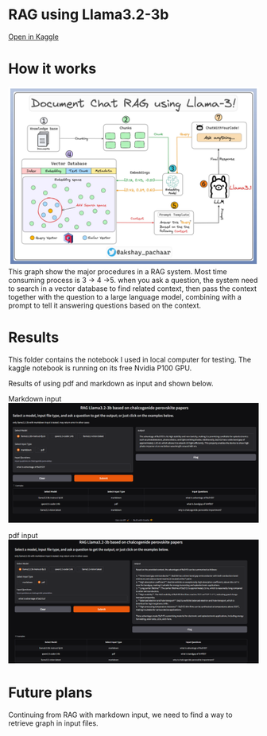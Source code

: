 # RAG using Llama3.2-3b

[Open in Kaggle](https://www.kaggle.com/code/haoleihui/cp-rag-llms)
# How it works

[![theory](RAG_theory.png)](https://x.com/akshay_pachaar/status/1816088897505615925)
This graph show the major procedures in a RAG system. Most time consuming process is 3 -> 4 ->5. when you ask a question, the system need to search in a vector database to find related context, then pass the context together with the question to a large language model, combining with a prompt to tell it answering questions based on the context.
# Results
This folder contains the notebook I used in local computer for testing. The kaggle notebook is running on its free Nvidia P100 GPU.

Results of using pdf and markdown as input and shown below.

Markdown input
![md](RAG-md.PNG)

pdf input
![md](RAG-pdf.PNG)

# Future plans
Continuing from RAG with markdown input, we need to find a way to retrieve graph in input files.